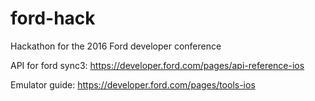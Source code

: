 # ford-hack
Hackathon for the 2016 Ford developer conference

API for ford sync3: https://developer.ford.com/pages/api-reference-ios

Emulator guide: https://developer.ford.com/pages/tools-ios
